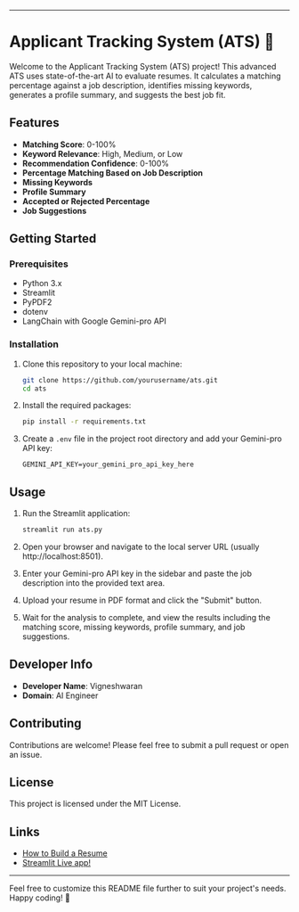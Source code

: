 

---

# Applicant Tracking System (ATS) 🚀

Welcome to the Applicant Tracking System (ATS) project! This advanced ATS uses state-of-the-art AI to evaluate resumes. It calculates a matching percentage against a job description, identifies missing keywords, generates a profile summary, and suggests the best job fit.

## Features
- **Matching Score**: 0-100%
- **Keyword Relevance**: High, Medium, or Low
- **Recommendation Confidence**: 0-100%
- **Percentage Matching Based on Job Description**
- **Missing Keywords**
- **Profile Summary**
- **Accepted or Rejected Percentage**
- **Job Suggestions**

## Getting Started

### Prerequisites
- Python 3.x
- Streamlit
- PyPDF2
- dotenv
- LangChain with Google Gemini-pro API

### Installation
1. Clone this repository to your local machine:
    ```bash
    git clone https://github.com/yourusername/ats.git
    cd ats
    ```

2. Install the required packages:
    ```bash
    pip install -r requirements.txt
    ```

3. Create a `.env` file in the project root directory and add your Gemini-pro API key:
    ```env
    GEMINI_API_KEY=your_gemini_pro_api_key_here
    ```

## Usage
1. Run the Streamlit application:
    ```bash
    streamlit run ats.py
    ```

2. Open your browser and navigate to the local server URL (usually http://localhost:8501).

3. Enter your Gemini-pro API key in the sidebar and paste the job description into the provided text area.

4. Upload your resume in PDF format and click the "Submit" button.

5. Wait for the analysis to complete, and view the results including the matching score, missing keywords, profile summary, and job suggestions.

## Developer Info
- **Developer Name**: Vigneshwaran
- **Domain**: AI Engineer

## Contributing
Contributions are welcome! Please feel free to submit a pull request or open an issue.

## License
This project is licensed under the MIT License.

## Links
- [How to Build a Resume](https://www.template.net/business/resume/fresher-engineer-resume-template/)
- [Streamlit Live app! ](https://applicanttrackingsystem-vdp8vhjofhxtdgnw8ngybr.streamlit.app/)

---

Feel free to customize this README file further to suit your project's needs. Happy coding! 🚀
